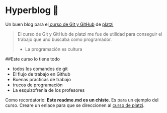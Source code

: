 # Hyperblog 💚
Un buen blog para el[ curso de Git y GitHub](https://platzi.com/cursos/git-github/ " curso de Git y GitHub") de [platzi](https://platzi.com/ "platzi")
>El curso de Git y GitHub de platzi me fue de utilidad para conseguir el trabajo que uno buscaba como programador.
> - La programación es cultura 

##Este curso lo tiene todo
* todos los comandos de git
* El flujo de trabajo en Github
* Buenas practicas de trabajo
* trucos de programación
* La esquizofrenia de los profesores

Como recordatorio: **Este readme.md es un chiste**. Es para un ejemplo del curso. Creare un enlace para que se direccionen al [curso de platzi](https://platzi.com/cursos/git-github/ "curso de platzi").
